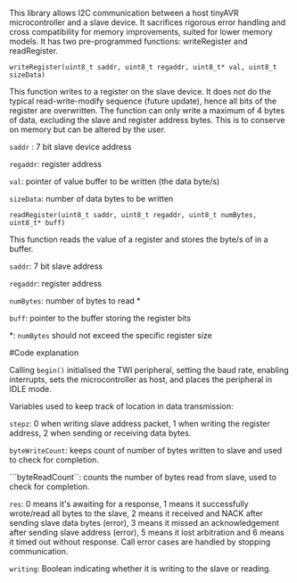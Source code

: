 This library allows I2C communication between a host tinyAVR microcontroller and a slave device. It sacrifices rigorous error handling and cross compatibility for memory improvements, suited for lower memory models. It has two pre-programmed functions: writeRegister and readRegister.

```writeRegister(uint8_t saddr, uint8_t regaddr, uint8_t* val, uint8_t sizeData)```

This function writes to a register on the slave device. It does not do the typical read-write-modify sequence (future update), hence all bits of the register are overwritten. The function can only write a maximum of 4 bytes of data, excluding the slave and register address bytes. This is to conserve on memory but can be altered by the user.

```saddr``` : 7 bit slave device address 

```regaddr```: register address

```val```: pointer of value buffer to be written (the data byte/s)

```sizeData```: number of data bytes to be written




```readRegister(uint8_t saddr, uint8_t regaddr, uint8_t numBytes, uint8_t* buff)```

This function reads the value of a register and stores the byte/s of in a buffer.

```saddr```: 7 bit slave address

```regaddr```: register address

```numBytes```: number of bytes to read *

```buff```: pointer to the buffer storing the register bits



*: ```numBytes``` should not exceed the specific register size


#Code explanation

Calling ```begin()``` initialised the TWI peripheral, setting the baud rate, enabling interrupts, sets the microcontroller as host, and places the peripheral in IDLE mode. 

Variables used to keep track of location in data transmission:

```stepz```: 0 when writing slave address packet, 1 when writing the register address, 2 when sending or receiving data bytes. 

```byteWriteCount```: keeps count of number of bytes written to slave and used to check for completion.

```byteReadCount``: counts the number of bytes read from slave, used to check for completion.

```res```: 0 means it's awaiting for a response, 1 means it successfully wrote/read all bytes to the slave, 2 means it received and NACK after sending slave data bytes (error), 3 means it missed an acknowledgement after sending slave address (error), 5 means it lost arbitration and 6 means it timed out without response. Call error cases are handled by stopping communication. 

```writing```: Boolean indicating whether it is writing to the slave or reading. 








